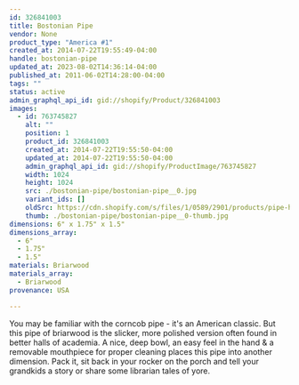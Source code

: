 ```yaml
---
id: 326841003
title: Bostonian Pipe
vendor: None
product_type: "America #1"
created_at: 2014-07-22T19:55:49-04:00
handle: bostonian-pipe
updated_at: 2023-08-02T14:36:14-04:00
published_at: 2011-06-02T14:28:00-04:00
tags: ""
status: active
admin_graphql_api_id: gid://shopify/Product/326841003
images:
  - id: 763745827
    alt: ""
    position: 1
    product_id: 326841003
    created_at: 2014-07-22T19:55:50-04:00
    updated_at: 2014-07-22T19:55:50-04:00
    admin_graphql_api_id: gid://shopify/ProductImage/763745827
    width: 1024
    height: 1024
    src: ./bostonian-pipe/bostonian-pipe__0.jpg
    variant_ids: []
    oldSrc: https://cdn.shopify.com/s/files/1/0589/2901/products/pipe-hand_1.jpeg?v=1406073350
    thumb: ./bostonian-pipe/bostonian-pipe__0-thumb.jpg
dimensions: 6" x 1.75" x 1.5"
dimensions_array:
  - 6"
  - 1.75"
  - 1.5"
materials: Briarwood
materials_array:
  - Briarwood
provenance: USA

---
```


You may be familiar with the corncob pipe - it's an American classic. But this pipe of briarwood is the slicker, more polished version often found in better halls of academia. A nice, deep bowl, an easy feel in the hand & a removable mouthpiece for proper cleaning places this pipe into another dimension. Pack it, sit back in your rocker on the porch and tell your grandkids a story or share some librarian tales of yore.